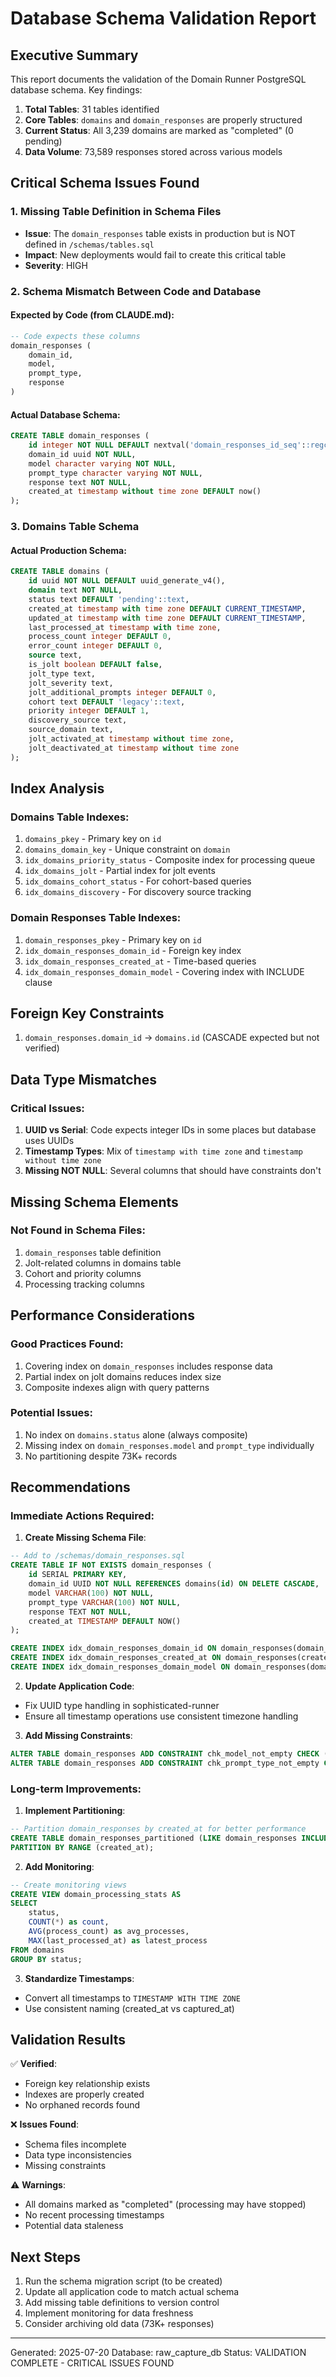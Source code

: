 # Database Schema Validation Report

## Executive Summary

This report documents the validation of the Domain Runner PostgreSQL database schema. Key findings:

1. **Total Tables**: 31 tables identified
2. **Core Tables**: `domains` and `domain_responses` are properly structured
3. **Current Status**: All 3,239 domains are marked as "completed" (0 pending)
4. **Data Volume**: 73,589 responses stored across various models

## Critical Schema Issues Found

### 1. Missing Table Definition in Schema Files
- **Issue**: The `domain_responses` table exists in production but is NOT defined in `/schemas/tables.sql`
- **Impact**: New deployments would fail to create this critical table
- **Severity**: HIGH

### 2. Schema Mismatch Between Code and Database

#### Expected by Code (from CLAUDE.md):
```sql
-- Code expects these columns
domain_responses (
    domain_id,
    model,
    prompt_type,
    response
)
```

#### Actual Database Schema:
```sql
CREATE TABLE domain_responses (
    id integer NOT NULL DEFAULT nextval('domain_responses_id_seq'::regclass),
    domain_id uuid NOT NULL,
    model character varying NOT NULL,
    prompt_type character varying NOT NULL,
    response text NOT NULL,
    created_at timestamp without time zone DEFAULT now()
);
```

### 3. Domains Table Schema

#### Actual Production Schema:
```sql
CREATE TABLE domains (
    id uuid NOT NULL DEFAULT uuid_generate_v4(),
    domain text NOT NULL,
    status text DEFAULT 'pending'::text,
    created_at timestamp with time zone DEFAULT CURRENT_TIMESTAMP,
    updated_at timestamp with time zone DEFAULT CURRENT_TIMESTAMP,
    last_processed_at timestamp with time zone,
    process_count integer DEFAULT 0,
    error_count integer DEFAULT 0,
    source text,
    is_jolt boolean DEFAULT false,
    jolt_type text,
    jolt_severity text,
    jolt_additional_prompts integer DEFAULT 0,
    cohort text DEFAULT 'legacy'::text,
    priority integer DEFAULT 1,
    discovery_source text,
    source_domain text,
    jolt_activated_at timestamp without time zone,
    jolt_deactivated_at timestamp without time zone
);
```

## Index Analysis

### Domains Table Indexes:
1. `domains_pkey` - Primary key on `id`
2. `domains_domain_key` - Unique constraint on `domain`
3. `idx_domains_priority_status` - Composite index for processing queue
4. `idx_domains_jolt` - Partial index for jolt events
5. `idx_domains_cohort_status` - For cohort-based queries
6. `idx_domains_discovery` - For discovery source tracking

### Domain Responses Table Indexes:
1. `domain_responses_pkey` - Primary key on `id`
2. `idx_domain_responses_domain_id` - Foreign key index
3. `idx_domain_responses_created_at` - Time-based queries
4. `idx_domain_responses_domain_model` - Covering index with INCLUDE clause

## Foreign Key Constraints

1. `domain_responses.domain_id` → `domains.id` (CASCADE expected but not verified)

## Data Type Mismatches

### Critical Issues:
1. **UUID vs Serial**: Code expects integer IDs in some places but database uses UUIDs
2. **Timestamp Types**: Mix of `timestamp with time zone` and `timestamp without time zone`
3. **Missing NOT NULL**: Several columns that should have constraints don't

## Missing Schema Elements

### Not Found in Schema Files:
1. `domain_responses` table definition
2. Jolt-related columns in domains table
3. Cohort and priority columns
4. Processing tracking columns

## Performance Considerations

### Good Practices Found:
1. Covering index on `domain_responses` includes response data
2. Partial index on jolt domains reduces index size
3. Composite indexes align with query patterns

### Potential Issues:
1. No index on `domains.status` alone (always composite)
2. Missing index on `domain_responses.model` and `prompt_type` individually
3. No partitioning despite 73K+ records

## Recommendations

### Immediate Actions Required:

1. **Create Missing Schema File**:
```sql
-- Add to /schemas/domain_responses.sql
CREATE TABLE IF NOT EXISTS domain_responses (
    id SERIAL PRIMARY KEY,
    domain_id UUID NOT NULL REFERENCES domains(id) ON DELETE CASCADE,
    model VARCHAR(100) NOT NULL,
    prompt_type VARCHAR(100) NOT NULL,
    response TEXT NOT NULL,
    created_at TIMESTAMP DEFAULT NOW()
);

CREATE INDEX idx_domain_responses_domain_id ON domain_responses(domain_id);
CREATE INDEX idx_domain_responses_created_at ON domain_responses(created_at);
CREATE INDEX idx_domain_responses_domain_model ON domain_responses(domain_id, model) INCLUDE (response, created_at);
```

2. **Update Application Code**:
- Fix UUID type handling in sophisticated-runner
- Ensure all timestamp operations use consistent timezone handling

3. **Add Missing Constraints**:
```sql
ALTER TABLE domain_responses ADD CONSTRAINT chk_model_not_empty CHECK (model != '');
ALTER TABLE domain_responses ADD CONSTRAINT chk_prompt_type_not_empty CHECK (prompt_type != '');
```

### Long-term Improvements:

1. **Implement Partitioning**:
```sql
-- Partition domain_responses by created_at for better performance
CREATE TABLE domain_responses_partitioned (LIKE domain_responses INCLUDING ALL)
PARTITION BY RANGE (created_at);
```

2. **Add Monitoring**:
```sql
-- Create monitoring views
CREATE VIEW domain_processing_stats AS
SELECT 
    status,
    COUNT(*) as count,
    AVG(process_count) as avg_processes,
    MAX(last_processed_at) as latest_process
FROM domains
GROUP BY status;
```

3. **Standardize Timestamps**:
- Convert all timestamps to `TIMESTAMP WITH TIME ZONE`
- Use consistent naming (created_at vs captured_at)

## Validation Results

✅ **Verified**:
- Foreign key relationship exists
- Indexes are properly created
- No orphaned records found

❌ **Issues Found**:
- Schema files incomplete
- Data type inconsistencies
- Missing constraints

⚠️ **Warnings**:
- All domains marked as "completed" (processing may have stopped)
- No recent processing timestamps
- Potential data staleness

## Next Steps

1. Run the schema migration script (to be created)
2. Update all application code to match actual schema
3. Add missing table definitions to version control
4. Implement monitoring for data freshness
5. Consider archiving old data (73K+ responses)

---

Generated: 2025-07-20
Database: raw_capture_db
Status: VALIDATION COMPLETE - CRITICAL ISSUES FOUND